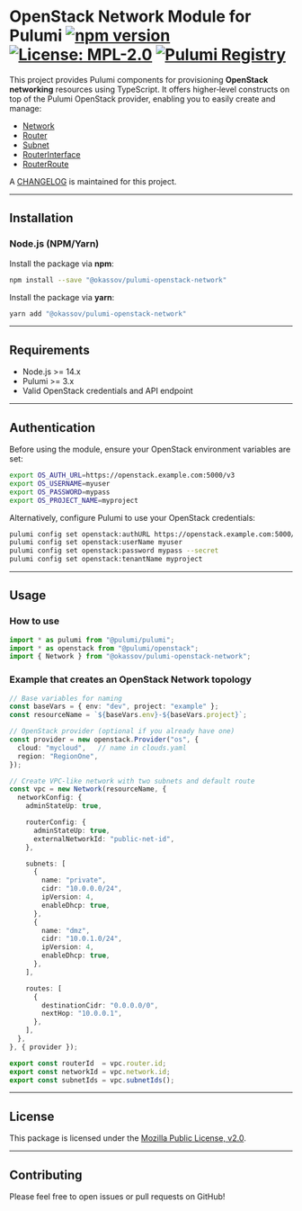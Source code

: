 # OpenStack Network Module for Pulumi [![npm version](https://badge.fury.io/js/%40okassov%2Fpulumi-openstack-network.svg)](https://www.npmjs.com/package/%40okassov%2Fpulumi-openstack-network) [![License: MPL-2.0](https://img.shields.io/badge/License-MPL%202.0-brightgreen.svg)](https://mozilla.org/MPL/2.0/) [![Pulumi Registry](https://img.shields.io/badge/Pulumi-Registry-blueviolet.svg)](https://www.pulumi.com/registry/packages/openstack/)

This project provides Pulumi components for provisioning **OpenStack networking** resources using TypeScript. It offers higher‑level constructs on top of the Pulumi OpenStack provider, enabling you to easily create and manage:

- [Network](https://www.pulumi.com/registry/packages/openstack/api-docs/networking/network)
- [Router](https://www.pulumi.com/registry/packages/openstack/api-docs/networking/router)
- [Subnet](https://www.pulumi.com/registry/packages/openstack/api-docs/networking/subnet)
- [RouterInterface](https://www.pulumi.com/registry/packages/openstack/api-docs/networking/routerinterface)
- [RouterRoute](https://www.pulumi.com/registry/packages/openstack/api-docs/networking/routerroute)

A [CHANGELOG][changelog] is maintained for this project.

---

## Installation

### Node.js (NPM/Yarn)

Install the package via **npm**:

```sh
npm install --save "@okassov/pulumi-openstack-network"
```

Install the package via **yarn**:

```sh
yarn add "@okassov/pulumi-openstack-network"
```

---

## Requirements

- Node.js >= 14.x
- Pulumi >= 3.x
- Valid OpenStack credentials and API endpoint

---

## Authentication

Before using the module, ensure your OpenStack environment variables are set:

```sh
export OS_AUTH_URL=https://openstack.example.com:5000/v3
export OS_USERNAME=myuser
export OS_PASSWORD=mypass
export OS_PROJECT_NAME=myproject
```

Alternatively, configure Pulumi to use your OpenStack credentials:

```sh
pulumi config set openstack:authURL https://openstack.example.com:5000/v3
pulumi config set openstack:userName myuser
pulumi config set openstack:password mypass --secret
pulumi config set openstack:tenantName myproject
```

---

## Usage

### How to use

```ts
import * as pulumi from "@pulumi/pulumi";
import * as openstack from "@pulumi/openstack";
import { Network } from "@okassov/pulumi-openstack-network";
```

### Example that creates an OpenStack Network topology

```ts
// Base variables for naming
const baseVars = { env: "dev", project: "example" };
const resourceName = `${baseVars.env}-${baseVars.project}`;

// OpenStack provider (optional if you already have one)
const provider = new openstack.Provider("os", {
  cloud: "mycloud",   // name in clouds.yaml
  region: "RegionOne",
});

// Create VPC‑like network with two subnets and default route
const vpc = new Network(resourceName, {
  networkConfig: {
    adminStateUp: true,

    routerConfig: {
      adminStateUp: true,
      externalNetworkId: "public-net-id",
    },

    subnets: [
      {
        name: "private",
        cidr: "10.0.0.0/24",
        ipVersion: 4,
        enableDhcp: true,
      },
      {
        name: "dmz",
        cidr: "10.0.1.0/24",
        ipVersion: 4,
        enableDhcp: true,
      },
    ],

    routes: [
      {
        destinationCidr: "0.0.0.0/0",
        nextHop: "10.0.0.1",
      },
    ],
  },
}, { provider });

export const routerId  = vpc.router.id;
export const networkId = vpc.network.id;
export const subnetIds = vpc.subnetIds();
```

---

## License

This package is licensed under the [Mozilla Public License, v2.0][mpl2].

---

## Contributing

Please feel free to open issues or pull requests on GitHub!

[changelog]: https://github.com/okassov/pulumi-openstack-network/blob/master/CHANGELOG.md
[pulumi]: https://pulumi.io
[mpl2]: https://www.mozilla.org/en-US/MPL/2.0/
